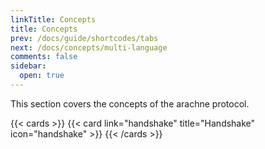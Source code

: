 ```yaml
---
linkTitle: Concepts
title: Concepts
prev: /docs/guide/shortcodes/tabs
next: /docs/concepts/multi-language
comments: false
sidebar:
  open: true
---
```


This section covers the concepts of the arachne protocol.

<!--more-->

{{< cards >}}
  {{< card link="handshake" title="Handshake" icon="handshake" >}}
{{< /cards >}}
